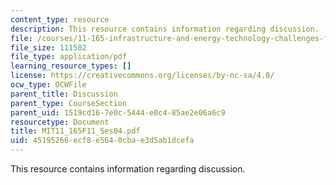 ```yaml
---
content_type: resource
description: This resource contains information regarding discussion.
file: /courses/11-165-infrastructure-and-energy-technology-challenges-fall-2011/45195266ecf8e5640cbae3d5ab1dcefa_MIT11_165F11_Ses04.pdf
file_size: 111502
file_type: application/pdf
learning_resource_types: []
license: https://creativecommons.org/licenses/by-nc-sa/4.0/
ocw_type: OCWFile
parent_title: Discussion
parent_type: CourseSection
parent_uid: 1519cd16-7e0c-5444-e0c4-85ae2e06a6c9
resourcetype: Document
title: MIT11_165F11_Ses04.pdf
uid: 45195266-ecf8-e564-0cba-e3d5ab1dcefa
---
```

This resource contains information regarding discussion.